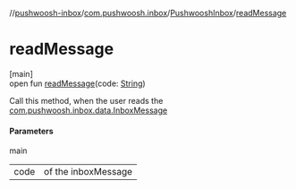 //[pushwoosh-inbox](../../../index.md)/[com.pushwoosh.inbox](../index.md)/[PushwooshInbox](index.md)/[readMessage](read-message.md)

# readMessage

[main]\
open fun [readMessage](read-message.md)(code: [String](https://developer.android.com/reference/kotlin/java/lang/String.html))

Call this method, when the user reads the [com.pushwoosh.inbox.data.InboxMessage](../../com.pushwoosh.inbox.data/-inbox-message/index.md)

#### Parameters

main

| | |
|---|---|
| code | of the inboxMessage |
